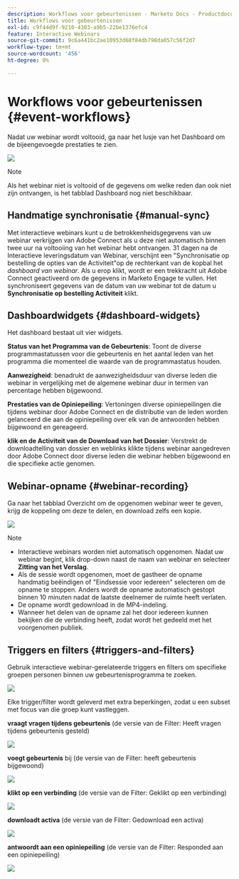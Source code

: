 ```yaml
---
description: Workflows voor gebeurtenissen - Marketo Docs - Productdocumentatie
title: Workflows voor gebeurtenissen
exl-id: c9f44d9f-9210-4303-a9b5-22be1376efc4
feature: Interactive Webinars
source-git-commit: 9c6a441bc2ae10953d68f84db798da057c56f2d7
workflow-type: tm+mt
source-wordcount: '456'
ht-degree: 0%

---
```


# Workflows voor gebeurtenissen {#event-workflows}

Nadat uw webinar wordt voltooid, ga naar het lusje van het Dashboard om de bijeengevoegde prestaties te zien.

![](assets/event-workflows-1.png)

>[!NOTE]
>
>Als het webinar niet is voltooid of de gegevens om welke reden dan ook niet zijn ontvangen, is het tabblad Dashboard nog niet beschikbaar.

## Handmatige synchronisatie {#manual-sync}

Met interactieve webinars kunt u de betrokkenheidsgegevens van uw webinar verkrijgen van Adobe Connect als u deze niet automatisch binnen twee uur na voltooiing van het webinar hebt ontvangen. 31 dagen na de Interactieve leveringsdatum van Webinar, verschijnt een &quot;Synchronisatie op bestelling de opties van de Activiteit&quot;op de rechterkant van de kopbal het _dashboard van webinar_. Als u erop klikt, wordt er een trekkracht uit Adobe Connect geactiveerd om de gegevens in Marketo Engage te vullen. Het synchroniseert gegevens van de datum van uw webinar tot de datum u **Synchronisatie op bestelling Activiteit** klikt.

## Dashboardwidgets {#dashboard-widgets}

Het dashboard bestaat uit vier widgets.

**Status van het Programma van de Gebeurtenis**: Toont de diverse programmastatussen voor die gebeurtenis en het aantal leden van het programma die momenteel die waarde van de programmastatus houden.

**Aanwezigheid**: benadrukt de aanwezigheidsduur van diverse leden die webinar in vergelijking met de algemene webinar duur in termen van percentage hebben bijgewoond.

**Prestaties van de Opiniepeiling**: Vertoningen diverse opiniepeilingen die tijdens webinar door Adobe Connect en de distributie van de leden worden gelanceerd die aan de opiniepeiling over elk van de antwoorden hebben bijgewoond en gereageerd.

**klik en de Activiteit van de Download van het Dossier**: Verstrekt de downloadtelling van dossier en weblinks klikte tijdens webinar aangedreven door Adobe Connect door diverse leden die webinar hebben bijgewoond en die specifieke actie genomen.

## Webinar-opname {#webinar-recording}

Ga naar het tabblad Overzicht om de opgenomen webinar weer te geven, krijg de koppeling om deze te delen, en download zelfs een kopie.

![](assets/event-workflows-2.png)

>[!NOTE]
>
>* Interactieve webinars worden niet automatisch opgenomen. Nadat uw webinar begint, klik drop-down naast de naam van webinar en selecteer **Zitting van het Verslag**.
>* Als de sessie wordt opgenomen, moet de gastheer de opname handmatig beëindigen of &quot;Eindsessie voor iedereen&quot; selecteren om de opname te stoppen. Anders wordt de opname automatisch gestopt binnen 10 minuten nadat de laatste deelnemer de ruimte heeft verlaten.
>* De opname wordt gedownload in de MP4-indeling.
>* Wanneer het delen van de opname zal het door iedereen kunnen bekijken die de verbinding heeft, zodat wordt het gedeeld met het voorgenomen publiek.

## Triggers en filters {#triggers-and-filters}

Gebruik interactieve webinar-gerelateerde triggers en filters om specifieke groepen personen binnen uw gebeurtenisprogramma te zoeken.

![](assets/event-workflows-3.png)

Elke trigger/filter wordt geleverd met extra beperkingen, zodat u een subset met focus van die groep kunt vastleggen.

**vraagt vragen tijdens gebeurtenis** (de versie van de Filter: Heeft vragen tijdens gebeurtenis gesteld)

![](assets/event-workflows-4.png)

**voegt gebeurtenis** bij (de versie van de Filter: heeft gebeurtenis bijgewoond)

![](assets/event-workflows-5.png)

**klikt op een verbinding** (de versie van de Filter: Geklikt op een verbinding)

![](assets/event-workflows-6.png)

**downloadt activa** (de versie van de Filter: Gedownload een activa)

![](assets/event-workflows-7.png)

**antwoordt aan een opiniepeiling** (de versie van de Filter: Responded aan een opiniepeiling)

![](assets/event-workflows-8.png)
